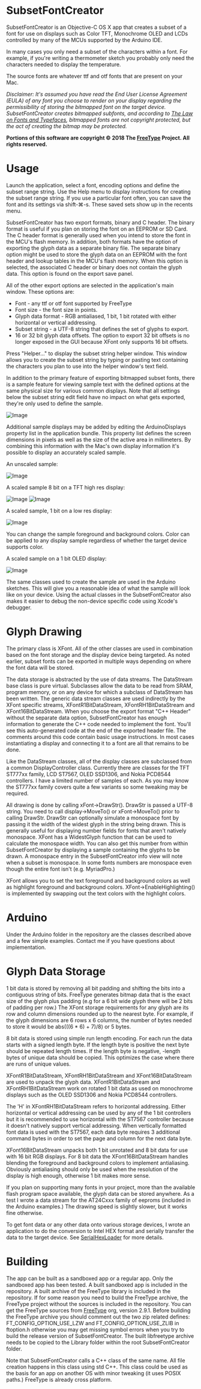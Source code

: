 # SubsetFontCreator

SubsetFontCreator is an Objective-C OS X app that creates a subset of a font for use on displays such as Color TFT, Monochrome OLED and LCDs controlled by many of the MCUs supported by the Arduino IDE.

In many cases you only need a subset of the characters within a font.  For example, if you're writing a thermometer sketch you probably only need the characters needed to display the temperature.

The source fonts are whatever ttf and otf fonts that are present on your Mac.

<i>Disclaimer: It's assumed you have read the End User License Agreement (EULA) of any font you choose to render on your display regarding the permissibility of storing the bitmapped font on the target device. SubsetFontCreator creates bitmapped subfonts, and according to [The Law on Fonts and Typefaces](https://www.crowdspring.com/blog/font-law-licensing/), bitmapped fonts are not copyright protected, but the act of creating the bitmap may be protected.</i>

<b>Portions of this software are copyright © 2018 The [FreeType](https://www.freetype.org) Project.  All rights reserved.</b>


# Usage
Launch the application, select a font, encoding options and define the subset range string.  Use the Help menu to display instructions for creating the subset range string.  If you use a particular font often, you can save the font and its settings via shift-⌘-s.  These saved sets show up in the recents menu.

SubsetFontCreator has two export formats, binary and C header.  The binary format is useful if you plan on storing the font on an EEPROM or SD Card.  The C header format is generally used when you intend to store the font in the MCU's flash memory.  In addition, both formats have the option of exporting the glyph data as a separate binary file.  The separate binary option might be used to store the glyph data on an EEPROM with the font header and lookup tables in the MCU's flash memory.  When this option is selected, the associated C header or binary does not contain the glyph data.  This option is found on the export save panel.

All of the other export options are selected in the application's main window.  These options are:
* Font - any ttf or otf font supported by FreeType
* Font size - the font size in points.
* Glyph data format - RGB antialiased, 1 bit, 1 bit rotated with either horizontal or vertical addressing.
* Subset string - a UTF-8 string that defines the set of glyphs to export.   
* 16 or 32 bit glyph data offsets.  The option to export 32 bit offsets is no longer exposed in the GUI because XFont only supports 16 bit offsets.

Press "Helper…" to display the subset string helper window.  This window allows you to create the subset string by typing or pasting text containing the characters you plan to use into the helper window's text field.

In addition to the primary feature of exporting bitmapped subset fonts, there is a sample feature for viewing sample text with the defined options at the same physical size for various common displays.  Note that all settings below the subset string edit field have no impact on what gets exported, they're only used to define the sample.

![Image](MainWAtLaunch.jpg)

Additional sample displays may be added by editing the ArduinoDisplays property list in the application bundle.  This property list defines the screen dimensions in pixels as well as the size of the active area in millimeters.  By combining this information with the Mac's own display information it's possible to display an accurately scaled sample.

An unscaled sample:

![Image](MainWUnscaledSample.jpg)

A scaled sample 8 bit on a TFT high res display:

![Image](MainWScaledSample.jpg)
![Image](Fly_RGB_Sample.jpg)

A scaled sample, 1 bit on a low res display:

![Image](MainWScaledSample2.jpg)

You can change the sample foreground and background colors.  Color can be applied to any display sample regardless of whether the target device supports color.

A scaled sample on a 1 bit OLED display:

![Image](OLED_Time_Sample.jpg)

The same classes used to create the sample are used in the Arduino sketches.  This will give you a reasonable idea of what the sample will look like on your device.  Using the actual classes in the SubsetFontCreator also makes it easier to debug the non-device specific code using Xcode's debugger.

# Glyph Drawing
The primary class is XFont.  All of the other classes are used in combination based on the font storage and the display device being targeted.  As noted earlier, subset fonts can be exported in multiple ways depending on where the font data will be stored.

The data storage is abstracted by the use of data streams.  The DataStream base class is pure virtual.  Subclasses allow the data to be read from SRAM, program memory, or on any device for which a subclass of DataStream has been written.  The generic data stream classes are used indirectly by the XFont specific streams, XFontR1BitDataStream, XFontRH1BitDataStream and XFont16BitDataStream.  When you choose the export format "C++ Header" without the separate data option, SubsetFontCreator has enough information to generate the C++ code needed to implement the font.  You'll see this auto-generated code at the end of the exported header file.  The comments around this code contain basic usage instructions.  In most cases instantiating a display and connecting it to a font are all that remains to be done.

Like the DataStream classes, all of the display classes are subclassed from a common DisplayController class.  Currently there are classes for the TFT ST777xx family, LCD ST7567, OLED SSD1306, and Nokia PCD8544 controllers.  I have a limited number of samples of each.  As you may know the ST777xx family covers quite a few variants so some tweaking may be required.

All drawing is done by calling xFont->DrawStr().  DrawStr is passed a UTF-8 string.  You need to call display->MoveTo() or xFont->MoveTo() prior to calling DrawStr.  DrawStr can optionally simulate a monospace font by passing it the width of the widest glyph in the string being drawn.  This is generally useful for displaying number fields for fonts that aren't natively monospace.  XFont has a WidestGlyph function that can be used to calculate the monospace width.  You can also get this number from within SubsetFontCreator by displaying a sample containing the glyphs to be drawn.  A monospace entry in the SubsetFontCreator info view will note when a subset is monospace.  In some fonts numbers are monospace even though the entire font isn't (e.g. MyriadPro.)

XFont allows you to set the text foreground and background colors as well as highlight foreground and background colors.  XFont->EnableHighlighting() is implemented by swapping out the text colors with the highlight colors.

# Arduino
Under the Arduino folder in the repository are the classes described above and a few simple examples.  Contact me if you have questions about implementation.

# Glyph Data Storage
1 bit data is stored by removing all bit padding and shifting the bits into a contiguous string of bits.  FreeType generates bitmap data that is the exact size of the glyph plus padding (e.g for a 6 bit wide glyph there will be 2 bits of padding per row.)  The XFont storage requirements for any glyph are its row and column dimensions rounded up to the nearest byte.  For example, if the glyph dimensions are 6 rows x 6 columns, the number of bytes needed to store it would be abs(((6 * 6) + 7)/8) or 5 bytes.

8 bit data is stored using simple run length encoding.  For each run the data starts with a signed length byte.  If the length byte is positive the next byte should be repeated length times.  If the length byte is negative, -length bytes of unique data should be copied.  This optimizes the case where there are runs of unique values.

XFontR1BitDataStream, XFontRH1BitDataStream and XFont16BitDataStream are used to unpack the glyph data.  XFontR1BitDataStream and XFontRH1BitDataStream work on rotated 1 bit data as used on monochrome displays such as the OLED SSD1306 and Nokia PCD8544 controllers.

The 'H' in XFontRH1BitDataStream refers to horizontal addressing.  Either horizontal or vertical addressing can be used by any of the 1 bit controllers but it is recommended to use horizontal with the ST7567 controller because it doesn't natively support vertical addressing. When vertically formatted font data is used with the ST7567, each data byte requires 3 additional command bytes in order to set the page and column for the next data byte.

XFont16BitDataStream unpacks both 1 bit unrotated and 8 bit data for use with 16 bit RGB displays.  For 8 bit data the XFont16BitDataStream handles blending the foreground and background colors to implement antialiasing.  Obviously antialiasing should only be used when the resolution of the display is high enough, otherwise 1 bit makes more sense.

If you plan on supporting many fonts in your project, more than the available flash program space available, the glyph data can be stored anywhere.  As a test I wrote a data stream for the AT24Cxxx family of eeproms (included in the Arduino examples.)  The drawing speed is slightly slower, but it works fine otherwise.

To get font data or any other data onto various storage devices, I wrote an application to do the conversion to Intel HEX format and serially transfer the data to the target device.  See [SerialHexLoader](https://github.com/JonMackey/SerialHexLoader) for more details.

# Building
The app can be built as a sandboxed app or a regular app.  Only the sandboxed app has been tested.  A built sandboxed app is included in the repository.  A built archive of the FreeType library is included in the repository.  If for some reason you need to build the FreeType archive, the FreeType project without the sources is included in the repository.    You can get the FreeType sources from [FreeType](https://download.savannah.gnu.org/releases/freetype/) org, version 2.9.1.  Before building the FreeType archive you should comment out the two zip related defines: FT_CONFIG_OPTION_USE_LZW and FT_CONFIG_OPTION_USE_ZLIB in ftoption.h otherwise you may get missing symbol errors when you try to build the release version of SubsetFontCreator.  The built libfreetype archive needs to be copied to the Library folder within the root SubsetFontCreator folder.

Note that SubsetFontCreator calls a C++ class of the same name.  All file creation happens in this class using std C++.  This class could be used as the basis for an app on another OS with minor tweaking (it uses POSIX paths.)  FreeType is already cross platform.

